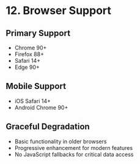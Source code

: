 # 12. Browser Support

## Primary Support
- Chrome 90+
- Firefox 88+
- Safari 14+
- Edge 90+

## Mobile Support
- iOS Safari 14+
- Android Chrome 90+

## Graceful Degradation
- Basic functionality in older browsers
- Progressive enhancement for modern features
- No JavaScript fallbacks for critical data access

